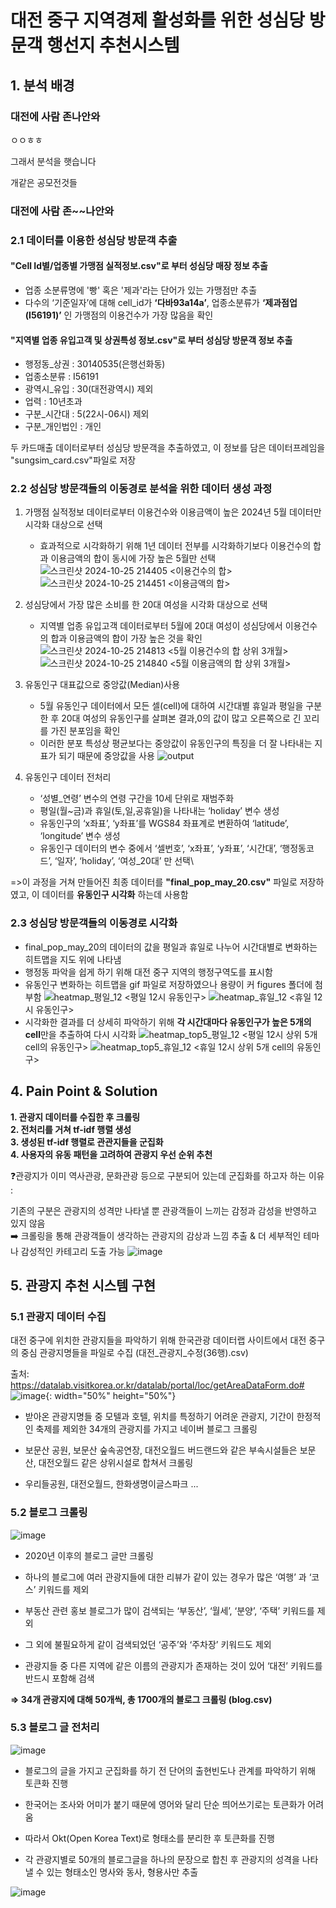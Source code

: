 # 대전 중구 지역경제 활성화를 위한 성심당 방문객 행선지 추천시스템
## 1. 분석 배경


### 대전에 사람 존나안와


ㅇㅇㅎㅎ

그래서 분석을 햇습니다


개같은 공모전것들


### 대전에 사람 존~~나안와



### 2.1 데이터를 이용한 성심당 방문객 추출
#### "Cell Id별/업종별 가맹점 실적정보.csv"로 부터 성심당 매장 정보 추출
- 업종 소분류명에 '빵' 혹은 '제과'라는 단어가 있는 가맹점만 추출 
- 다수의 ‘기준일자’에 대해 cell_id가 **‘다바93a14a’**, 업종소분류가 **‘제과점업(I56191)’** 인 가맹점의 이용건수가 가장 많음을 확인
#### "지역별 업종 유입고객 및 상권특성 정보.csv"로 부터 성심당 방문객 정보 추출 
- 행정동_상권 : 30140535(은행선화동)
- 업종소분류 : I56191
- 광역시_유입 : 30(대전광역시) 제외
- 업력 : 10년초과
- 구분_시간대 : 5(22시-06시) 제외
- 구분_개인법인 : 개인

두 카드매출 데이터로부터 성심당 방문객을 추출하였고, 이 정보를 담은 데이터프레임을 "sungsim_card.csv"파일로 저장

### 2.2 성심당 방문객들의 이동경로 분석을 위한 데이터 생성 과정
1. 가맹점 실적정보 데이터로부터 이용건수와 이용금액이 높은 2024년 5월 데이터만 시각화 대상으로 선택
    - 효과적으로 시각화하기 위해 1년 데이터 전부를 시각화하기보다 이용건수의 합과 이용금액의 합이 동시에 가장 높은 5월만 선택\
    ![스크린샷 2024-10-25 214405](https://github.com/user-attachments/assets/2b2f7d74-6043-4413-98ef-683b74a44082)
    \<이용건수의 합\>
    ![스크린샷 2024-10-25 214451](https://github.com/user-attachments/assets/fc7c902c-7bd4-4608-8608-a61ca2c5d19d)
    \<이용금액의 합\>


2. 성심당에서 가장 많은 소비를 한 20대 여성을 시각화 대상으로 선택
    - 지역별 업종 유입고객 데이터로부터 5월에 20대 여성이 성심당에서 이용건수의 합과 이용금액의 합이 가장 높은 것을 확인\
    ![스크린샷 2024-10-25 214813](https://github.com/user-attachments/assets/a12828ce-5c28-42be-b31c-1ab13a95ceca)
    \<5월 이용건수의 합 상위 3개월\>
    ![스크린샷 2024-10-25 214840](https://github.com/user-attachments/assets/9481ee90-4f0b-4e4b-907e-5361fdf4a768)
    \<5월 이용금액의 합 상위 3개월\>


3. 유동인구 대표값으로 중앙값(Median)사용
   - 5월 유동인구 데이터에서 모든 셀(cell)에 대하여 시간대별 휴일과 평일을 구분한 후 20대 여성의 유동인구를 살펴본 결과,0의 값이 많고 오른쪽으로 긴 꼬리를 가진 분포임을 확인
   - 이러한 분포 특성상 평균보다는 중앙값이 유동인구의 특징을 더 잘 나타내는 지표가 되기 때문에 중앙값을 사용 
  ![output](https://github.com/user-attachments/assets/886110bd-4ca5-4488-bf3a-ca0adcbbb8f8)


4. 유동인구 데이터 전처리
    - ‘성별_연령’ 변수의 연령 구간을 10세 단위로 재범주화
    - 평일(월~금)과 휴일(토,일,공휴일)을 나타내는 ‘holiday’ 변수 생성
    - 유동인구의 ‘x좌표’, ‘y좌표’를 WGS84 좌표계로 변환하여 ‘latitude’, ‘longitude’ 변수 생성
    - 유동인구 데이터의 변수 중에서 ‘셀번호’, ‘x좌표’, ‘y좌표’, ‘시간대’, ‘행정동코드’, ‘일자’, ‘holiday’, ‘여성_20대’ 만 선택\

=>이 과정을 거쳐 만들어진 최종 데이터를 **"final_pop_may_20.csv"** 파일로 저장하였고, 이 데이터를 **유동인구 시각화** 하는데 사용함

### 2.3 성심당 방문객들의 이동경로 시각화
- final_pop_may_20의 데이터의 값을 평일과 휴일로 나누어 시간대별로 변화하는 히트맵을 지도 위에 나타냄
- 행정동 파악을 쉽게 하기 위해 대전 중구 지역의 행정구역도를 표시함
- 유동인구 변화하는 히트맵을 gif 파일로 저장하였으나 용량이 커 figures 폴더에 첨부함 
![heatmap_평일_12](https://github.com/user-attachments/assets/03d266dc-5f2a-497b-ab75-8c48263ddbd6)
\<평일 12시 유동인구\>
![heatmap_휴일_12](https://github.com/user-attachments/assets/cd987530-9b72-4d09-b250-bbb6729d14a0)
\<휴일 12시 유동인구\>
- 시각화한 결과를 더 상세히 파악하기 위해
 **각 시간대마다 유동인구가 높은 5개의 cell**만을 추출하여 다시 시각화
![heatmap_top5_평일_12](https://github.com/user-attachments/assets/8e89349d-9ed8-419e-8cb7-786170d3ce1f)
\<평일 12시 상위 5개 cell의 유동인구\>
![heatmap_top5_휴일_12](https://github.com/user-attachments/assets/7024a0e8-5c51-4d9b-903a-e0233da420b2)
\<휴일 12시 상위 5개 cell의 유동인구\>


## 4. Pain Point & Solution
**1. 관광지 데이터를 수집한 후 크롤링**  
**2. 전처리를 거쳐 tf-idf 행렬 생성**  
**3. 생성된 tf-idf 행렬로 관관지들을 군집화**  
**4. 사용자의 유동 패턴을 고려하여 관광지 우선 순위 추천**  

❓관광지가 이미 역사관광, 문화관광 등으로 구분되어 있는데 군집화를 하고자 하는 이유 :

기존의 구분은 관광지의 성격만 나타낼 뿐 관광객들이 느끼는 감정과 감성을 반영하고 있지 않음  
➡️ 크롤링을 통해 관광객들이 생각하는 관광지의 감상과 느낌 추출 & 더 세부적인 테마나 감성적인 카테고리 도출 가능
![image](https://github.com/user-attachments/assets/fd9b0684-ac50-4e24-b450-c10c125179d6)

## 5. 관광지 추천 시스템 구현
### 5.1 관광지 데이터 수집
대전 중구에 위치한 관광지들을 파악하기 위해 한국관광 데이터랩 사이트에서 대전 중구의 중심 관광지명들을 파일로 수집 (대전_관광지_수정(36행).csv)

출처: https://datalab.visitkorea.or.kr/datalab/portal/loc/getAreaDataForm.do#
![image](https://github.com/user-attachments/assets/23512b99-fec3-42c3-959b-0b86ed0b7784){: width="50%" height="50%"}

- 받아온 관광지명들 중 모텔과 호텔, 위치를 특정하기 어려운 관광지, 기간이 한정적인 축제를 제외한 34개의 관광지를 가지고 네이버 블로그 크롤링
  
- 보문산 공원, 보문산 숲속공연장, 대전오월드 버드랜드와 같은 부속시설들은 보문산, 대전오월드 같은 상위시설로 합쳐서 크롤링
  
- 우리들공원, 대전오월드, 한화생명이글스파크 ...

### 5.2 블로그 크롤링

![image](https://github.com/user-attachments/assets/c581bd01-0b0e-4153-8622-39f097c09f68)
- 2020년 이후의 블로그 글만 크롤링
  
- 하나의 블로그에 여러 관광지들에 대한 리뷰가 같이 있는 경우가 많은 ‘여행’ 과 ‘코스’ 키워드를 제외
  
- 부동산 관련 홍보 블로그가 많이 검색되는 ‘부동산’, ‘월세’, ‘분양’, ‘주택’ 키워드를 제외
  
- 그 외에 불필요하게 같이 검색되었던 ‘공주’와 ‘주차장’ 키워드도 제외
  
- 관광지들 중 다른 지역에 같은 이름의 관광지가 존재하는 것이 있어 ‘대전’ 키워드를 반드시 포함해 검색
  
**⇒ 34개 관광지에 대해 50개씩, 총 1700개의 블로그 크롤링 (blog.csv)**

### 5.3 블로그 글 전처리
![image](https://github.com/user-attachments/assets/ed1f0d78-e360-4a46-b9f6-71a86d3bafcd)
- 블로그의 글을 가지고 군집화를 하기 전 단어의 출현빈도나 관계를 파악하기 위해 토큰화 진행

- 한국어는 조사와 어미가 붙기 때문에 영어와 달리 단순 띄어쓰기로는 토큰화가 어려움

- 따라서 Okt(Open Korea Text)로 형태소를 분리한 후 토큰화를 진행

- 각 관광지별로 50개의 블로그글을 하나의 문장으로 합친 후 관광지의 성격을 나타낼 수 있는 형태소인 명사와 동사, 형용사만 추출


![image](https://github.com/user-attachments/assets/a9290445-e284-467a-88a6-a8224ac9de67)
